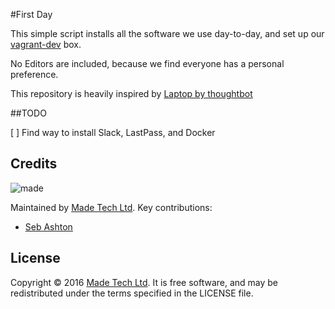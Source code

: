 #First Day

This simple script installs all the software we use day-to-day, and set up our [vagrant-dev](https://github.com/madetech/vagrant-dev) box.

No Editors are included, because we find everyone has a personal preference.

This repository is heavily inspired by [Laptop by thoughtbot](https://github.com/thoughtbot/laptop)

##TODO

[ ] Find way to install Slack, LastPass, and Docker

## Credits

![made](https://s3-eu-west-1.amazonaws.com/made-assets/googleapps/google-apps.png)

Maintained by [Made Tech Ltd](https://www.madetech.com/). Key contributions:

* [Seb Ashton](https://github.com/sebashton)

## License
Copyright © 2016 [Made Tech Ltd](https://www.madetech.com/). It is free software, and may be redistributed under the terms specified in the LICENSE file.